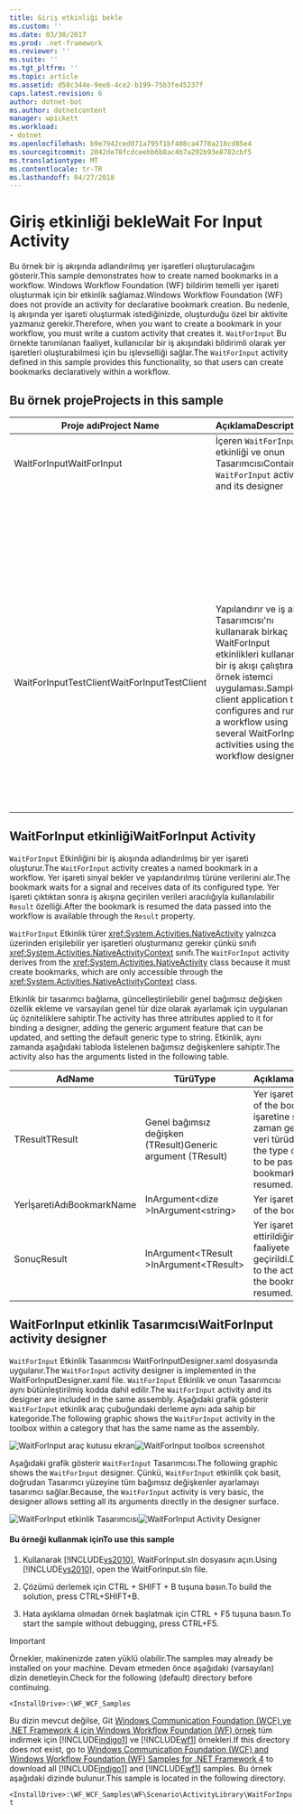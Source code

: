 ```yaml
---
title: Giriş etkinliği bekle
ms.custom: ''
ms.date: 03/30/2017
ms.prod: .net-framework
ms.reviewer: ''
ms.suite: ''
ms.tgt_pltfrm: ''
ms.topic: article
ms.assetid: d58c344e-9ee8-4ce2-b199-75b3fe45237f
caps.latest.revision: 6
author: dotnet-bot
ms.author: dotnetcontent
manager: wpickett
ms.workload:
- dotnet
ms.openlocfilehash: b9e7942ced071a795f1bf408ca4778a216cd85e4
ms.sourcegitcommit: 2042de78fcdceebb6b8ac4b7a292b93e8782cbf5
ms.translationtype: MT
ms.contentlocale: tr-TR
ms.lasthandoff: 04/27/2018
---
```

# <a name="wait-for-input-activity"></a><span data-ttu-id="dbab6-102">Giriş etkinliği bekle</span><span class="sxs-lookup"><span data-stu-id="dbab6-102">Wait For Input Activity</span></span>
<span data-ttu-id="dbab6-103">Bu örnek bir iş akışında adlandırılmış yer işaretleri oluşturulacağını gösterir.</span><span class="sxs-lookup"><span data-stu-id="dbab6-103">This sample demonstrates how to create named bookmarks in a workflow.</span></span> <span data-ttu-id="dbab6-104">Windows Workflow Foundation (WF) bildirim temelli yer işareti oluşturmak için bir etkinlik sağlamaz.</span><span class="sxs-lookup"><span data-stu-id="dbab6-104">Windows Workflow Foundation (WF) does not provide an activity for declarative bookmark creation.</span></span> <span data-ttu-id="dbab6-105">Bu nedenle, iş akışında yer işareti oluşturmak istediğinizde, oluşturduğu özel bir aktivite yazmanız gerekir.</span><span class="sxs-lookup"><span data-stu-id="dbab6-105">Therefore, when you want to create a bookmark in your workflow, you must write a custom activity that creates it.</span></span> <span data-ttu-id="dbab6-106">`WaitForInput` Bu örnekte tanımlanan faaliyet, kullanıcılar bir iş akışındaki bildirimli olarak yer işaretleri oluşturabilmesi için bu işlevselliği sağlar.</span><span class="sxs-lookup"><span data-stu-id="dbab6-106">The `WaitForInput` activity defined in this sample provides this functionality, so that users can create bookmarks declaratively within a workflow.</span></span>  
  
## <a name="projects-in-this-sample"></a><span data-ttu-id="dbab6-107">Bu örnek proje</span><span class="sxs-lookup"><span data-stu-id="dbab6-107">Projects in this sample</span></span>  
  
|<span data-ttu-id="dbab6-108">**Proje adı**</span><span class="sxs-lookup"><span data-stu-id="dbab6-108">**Project Name**</span></span>|<span data-ttu-id="dbab6-109">**Açıklama**</span><span class="sxs-lookup"><span data-stu-id="dbab6-109">**Description**</span></span>|<span data-ttu-id="dbab6-110">**Ana dosyaları**</span><span class="sxs-lookup"><span data-stu-id="dbab6-110">**Main Files**</span></span>|  
|-|-|-|  
|<span data-ttu-id="dbab6-111">WaitForInput</span><span class="sxs-lookup"><span data-stu-id="dbab6-111">WaitForInput</span></span>|<span data-ttu-id="dbab6-112">İçeren `WaitForInput` etkinliği ve onun Tasarımcısı</span><span class="sxs-lookup"><span data-stu-id="dbab6-112">Contains `WaitForInput` activity and its designer</span></span>|<span data-ttu-id="dbab6-113">WaitForInput.cs</span><span class="sxs-lookup"><span data-stu-id="dbab6-113">WaitForInput.cs</span></span><br /><br /> <span data-ttu-id="dbab6-114">`WaitForInput` Etkinlik tanımı.</span><span class="sxs-lookup"><span data-stu-id="dbab6-114">`WaitForInput` activity definition.</span></span>|  
|||<span data-ttu-id="dbab6-115">WaitForInputDesigner.xaml</span><span class="sxs-lookup"><span data-stu-id="dbab6-115">WaitForInputDesigner.xaml</span></span><br /><br /> <span data-ttu-id="dbab6-116">İçin özel Tasarımcısı `WaitForInput` etkinlik.</span><span class="sxs-lookup"><span data-stu-id="dbab6-116">Custom designer for the `WaitForInput` activity.</span></span>|  
|||<span data-ttu-id="dbab6-117">TypeToFirstGenericArgumentConverter.cs</span><span class="sxs-lookup"><span data-stu-id="dbab6-117">TypeToFirstGenericArgumentConverter.cs</span></span><br /><br /> <span data-ttu-id="dbab6-118">Etkinlik Tasarımcısı'nda genel türü güncelleştirmek için kullanılan WPF türü dönüştürücü.</span><span class="sxs-lookup"><span data-stu-id="dbab6-118">WPF type converter used to update the generic type of the activity in the designer.</span></span>|  
|<span data-ttu-id="dbab6-119">WaitForInputTestClient</span><span class="sxs-lookup"><span data-stu-id="dbab6-119">WaitForInputTestClient</span></span>|<span data-ttu-id="dbab6-120">Yapılandırır ve iş akışı Tasarımcısı'nı kullanarak birkaç WaitForInput etkinlikleri kullanarak bir iş akışı çalıştıran örnek istemci uygulaması.</span><span class="sxs-lookup"><span data-stu-id="dbab6-120">Sample client application that configures and runs a workflow using several WaitForInput activities using the workflow designer.</span></span>|<span data-ttu-id="dbab6-121">Sequence1.xaml</span><span class="sxs-lookup"><span data-stu-id="dbab6-121">Sequence1.xaml</span></span><br /><br /> <span data-ttu-id="dbab6-122">Kullanan bir sıralı iş akışı `WaitForInput` etkinlik.</span><span class="sxs-lookup"><span data-stu-id="dbab6-122">A sequential workflow that uses the `WaitForInput` activity.</span></span>|  
|||<span data-ttu-id="dbab6-123">Program.cs</span><span class="sxs-lookup"><span data-stu-id="dbab6-123">Program.cs</span></span><br /><br /> <span data-ttu-id="dbab6-124">Sequence1.xaml içinde tanımlanan iş akışı örneğini çalıştırır.</span><span class="sxs-lookup"><span data-stu-id="dbab6-124">Runs an instance of the workflow defined in Sequence1.xaml.</span></span>|  
  
## <a name="waitforinput-activity"></a><span data-ttu-id="dbab6-125">WaitForInput etkinliği</span><span class="sxs-lookup"><span data-stu-id="dbab6-125">WaitForInput Activity</span></span>  
 <span data-ttu-id="dbab6-126">`WaitForInput` Etkinliğini bir iş akışında adlandırılmış bir yer işareti oluşturur.</span><span class="sxs-lookup"><span data-stu-id="dbab6-126">The `WaitForInput` activity creates a named bookmark in a workflow.</span></span> <span data-ttu-id="dbab6-127">Yer işareti sinyal bekler ve yapılandırılmış türüne verilerini alır.</span><span class="sxs-lookup"><span data-stu-id="dbab6-127">The bookmark waits for a signal and receives data of its configured type.</span></span> <span data-ttu-id="dbab6-128">Yer işareti çıktıktan sonra iş akışına geçirilen verileri aracılığıyla kullanılabilir `Result` özelliği.</span><span class="sxs-lookup"><span data-stu-id="dbab6-128">After the bookmark is resumed the data passed into the workflow is available through the `Result` property.</span></span>  
  
 <span data-ttu-id="dbab6-129">`WaitForInput` Etkinlik türer <xref:System.Activities.NativeActivity> yalnızca üzerinden erişilebilir yer işaretleri oluşturmanız gerekir çünkü sınıfı <xref:System.Activities.NativeActivityContext> sınıfı.</span><span class="sxs-lookup"><span data-stu-id="dbab6-129">The `WaitForInput` activity derives from the <xref:System.Activities.NativeActivity> class because it must create bookmarks, which are only accessible through the <xref:System.Activities.NativeActivityContext> class.</span></span>  
  
 <span data-ttu-id="dbab6-130">Etkinlik bir tasarımcı bağlama, güncelleştirilebilir genel bağımsız değişken özellik ekleme ve varsayılan genel tür dize olarak ayarlamak için uygulanan üç özniteliklere sahiptir.</span><span class="sxs-lookup"><span data-stu-id="dbab6-130">The activity has three attributes applied to it for binding a designer, adding the generic argument feature that can be updated, and setting the default generic type to string.</span></span> <span data-ttu-id="dbab6-131">Etkinlik, aynı zamanda aşağıdaki tabloda listelenen bağımsız değişkenlere sahiptir.</span><span class="sxs-lookup"><span data-stu-id="dbab6-131">The activity also has the arguments  listed in the following table.</span></span>  
  
|<span data-ttu-id="dbab6-132">**Ad**</span><span class="sxs-lookup"><span data-stu-id="dbab6-132">**Name**</span></span>|<span data-ttu-id="dbab6-133">**Türü**</span><span class="sxs-lookup"><span data-stu-id="dbab6-133">**Type**</span></span>|<span data-ttu-id="dbab6-134">**Açıklama**</span><span class="sxs-lookup"><span data-stu-id="dbab6-134">**Description**</span></span>|  
|-|-|-|  
|<span data-ttu-id="dbab6-135">TResult</span><span class="sxs-lookup"><span data-stu-id="dbab6-135">TResult</span></span>|<span data-ttu-id="dbab6-136">Genel bağımsız değişken (TResult)</span><span class="sxs-lookup"><span data-stu-id="dbab6-136">Generic argument (TResult)</span></span>|<span data-ttu-id="dbab6-137">Yer işareti türü.</span><span class="sxs-lookup"><span data-stu-id="dbab6-137">Type of the bookmark.</span></span> <span data-ttu-id="dbab6-138">Yer işaretine sürdürüldü zaman geçirilecek veri türüdür.</span><span class="sxs-lookup"><span data-stu-id="dbab6-138">This is the type of the data to be passed to the bookmark when resumed.</span></span>|  
|<span data-ttu-id="dbab6-139">YerİşaretiAdı</span><span class="sxs-lookup"><span data-stu-id="dbab6-139">BookmarkName</span></span>|<span data-ttu-id="dbab6-140">InArgument\<dize ></span><span class="sxs-lookup"><span data-stu-id="dbab6-140">InArgument\<string></span></span>|<span data-ttu-id="dbab6-141">Yer işareti adı.</span><span class="sxs-lookup"><span data-stu-id="dbab6-141">Name of the bookmark.</span></span>|  
|<span data-ttu-id="dbab6-142">Sonuç</span><span class="sxs-lookup"><span data-stu-id="dbab6-142">Result</span></span>|<span data-ttu-id="dbab6-143">InArgument\<TResult ></span><span class="sxs-lookup"><span data-stu-id="dbab6-143">InArgument\<TResult></span></span>|<span data-ttu-id="dbab6-144">Yer işareti devam ettirildiğinde veri faaliyete geçirildi.</span><span class="sxs-lookup"><span data-stu-id="dbab6-144">Data passed to the activity when the bookmark is resumed.</span></span>|  
  
## <a name="waitforinput-activity-designer"></a><span data-ttu-id="dbab6-145">WaitForInput etkinlik Tasarımcısı</span><span class="sxs-lookup"><span data-stu-id="dbab6-145">WaitForInput activity designer</span></span>  
 <span data-ttu-id="dbab6-146">`WaitForInput` Etkinlik Tasarımcısı WaitForInputDesigner.xaml dosyasında uygulanır.</span><span class="sxs-lookup"><span data-stu-id="dbab6-146">The `WaitForInput` activity designer is implemented in the WaitForInputDesigner.xaml file.</span></span> <span data-ttu-id="dbab6-147">`WaitForInput` Etkinlik ve onun Tasarımcısı aynı bütünleştirilmiş kodda dahil edilir.</span><span class="sxs-lookup"><span data-stu-id="dbab6-147">The `WaitForInput` activity and its designer are included in the same assembly.</span></span> <span data-ttu-id="dbab6-148">Aşağıdaki grafik gösterir `WaitForInput` etkinlik araç çubuğundaki derleme aynı ada sahip bir kategoride.</span><span class="sxs-lookup"><span data-stu-id="dbab6-148">The following graphic shows the `WaitForInput` activity in the toolbox within a category that has the same name as the assembly.</span></span>  
  
 <span data-ttu-id="dbab6-149">![WaitForInput araç kutusu ekran](../../../../docs/framework/windows-workflow-foundation/samples/media/waitforinputtoolbox.jpg "WaitForInputToolbox")</span><span class="sxs-lookup"><span data-stu-id="dbab6-149">![WaitForInput toolbox screenshot](../../../../docs/framework/windows-workflow-foundation/samples/media/waitforinputtoolbox.jpg "WaitForInputToolbox")</span></span>  
  
 <span data-ttu-id="dbab6-150">Aşağıdaki grafik gösterir `WaitForInput` Tasarımcısı.</span><span class="sxs-lookup"><span data-stu-id="dbab6-150">The following graphic shows the `WaitForInput` designer.</span></span> <span data-ttu-id="dbab6-151">Çünkü, `WaitForInput` etkinlik çok basit, doğrudan Tasarımcı yüzeyine tüm bağımsız değişkenler ayarlamayı tasarımcı sağlar.</span><span class="sxs-lookup"><span data-stu-id="dbab6-151">Because, the `WaitForInput` activity is very basic, the designer allows setting all its arguments directly in the designer surface.</span></span>  
  
 <span data-ttu-id="dbab6-152">![WaitForInput etkinlik Tasarımcısı](../../../../docs/framework/windows-workflow-foundation/samples/media/waitforinputdesigner.jpg "WaitForInputDesigner")</span><span class="sxs-lookup"><span data-stu-id="dbab6-152">![WaitForInput Activity Designer](../../../../docs/framework/windows-workflow-foundation/samples/media/waitforinputdesigner.jpg "WaitForInputDesigner")</span></span>  
  
#### <a name="to-use-this-sample"></a><span data-ttu-id="dbab6-153">Bu örneği kullanmak için</span><span class="sxs-lookup"><span data-stu-id="dbab6-153">To use this sample</span></span>  
  
1.  <span data-ttu-id="dbab6-154">Kullanarak [!INCLUDE[vs2010](../../../../includes/vs2010-md.md)], WaitForInput.sln dosyasını açın.</span><span class="sxs-lookup"><span data-stu-id="dbab6-154">Using [!INCLUDE[vs2010](../../../../includes/vs2010-md.md)], open the WaitForInput.sln file.</span></span>  
  
2.  <span data-ttu-id="dbab6-155">Çözümü derlemek için CTRL + SHIFT + B tuşuna basın.</span><span class="sxs-lookup"><span data-stu-id="dbab6-155">To build the solution, press CTRL+SHIFT+B.</span></span>  
  
3.  <span data-ttu-id="dbab6-156">Hata ayıklama olmadan örnek başlatmak için CTRL + F5 tuşuna basın.</span><span class="sxs-lookup"><span data-stu-id="dbab6-156">To start the sample without debugging, press CTRL+F5.</span></span>  
  
> [!IMPORTANT]
>  <span data-ttu-id="dbab6-157">Örnekler, makinenizde zaten yüklü olabilir.</span><span class="sxs-lookup"><span data-stu-id="dbab6-157">The samples may already be installed on your machine.</span></span> <span data-ttu-id="dbab6-158">Devam etmeden önce aşağıdaki (varsayılan) dizin denetleyin.</span><span class="sxs-lookup"><span data-stu-id="dbab6-158">Check for the following (default) directory before continuing.</span></span>  
>   
>  `<InstallDrive>:\WF_WCF_Samples`  
>   
>  <span data-ttu-id="dbab6-159">Bu dizin mevcut değilse, Git [Windows Communication Foundation (WCF) ve .NET Framework 4 için Windows Workflow Foundation (WF) örnek](http://go.microsoft.com/fwlink/?LinkId=150780) tüm indirmek için [!INCLUDE[indigo1](../../../../includes/indigo1-md.md)] ve [!INCLUDE[wf1](../../../../includes/wf1-md.md)] örnekleri.</span><span class="sxs-lookup"><span data-stu-id="dbab6-159">If this directory does not exist, go to [Windows Communication Foundation (WCF) and Windows Workflow Foundation (WF) Samples for .NET Framework 4](http://go.microsoft.com/fwlink/?LinkId=150780) to download all [!INCLUDE[indigo1](../../../../includes/indigo1-md.md)] and [!INCLUDE[wf1](../../../../includes/wf1-md.md)] samples.</span></span> <span data-ttu-id="dbab6-160">Bu örnek aşağıdaki dizinde bulunur.</span><span class="sxs-lookup"><span data-stu-id="dbab6-160">This sample is located in the following directory.</span></span>  
>   
>  `<InstallDrive>:\WF_WCF_Samples\WF\Scenario\ActivityLibrary\WaitForInput`